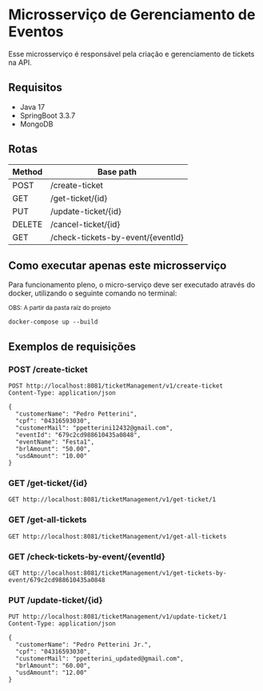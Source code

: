# Microsserviço de Gerenciamento de Eventos

Esse microsserviço é responsável pela criação e gerenciamento de tickets na API.

## Requisitos

- Java 17
- SpringBoot 3.3.7
- MongoDB

## Rotas

| **Method** | **Base path**                                  |  
|------------|------------------------------------------------|  
| POST       | /create-ticket                                 |  
| GET        | /get-ticket/{id}                               |  
| PUT        | /update-ticket/{id}                            |  
| DELETE     | /cancel-ticket/{id}                            |  
| GET        | /check-tickets-by-event/{eventId}              |  

## Como executar apenas este microsserviço

Para funcionamento pleno, o micro-serviço deve ser executado através do docker, utilizando o seguinte comando no terminal:

<small>OBS: A partir da pasta raíz do projeto</small>

```
docker-compose up --build
```

## Exemplos de requisições

### POST /create-ticket
```
POST http://localhost:8081/ticketManagement/v1/create-ticket  
Content-Type: application/json  

{  
  "customerName": "Pedro Petterini",  
  "cpf": "04316593030",  
  "customerMail": "ppetterini12432@gmail.com",  
  "eventId": "679c2cd988610435a0848",  
  "eventName": "Festa1",  
  "brlAmount": "50.00",  
  "usdAmount": "10.00"  
}  

```

### GET /get-ticket/{id}

```
GET http://localhost:8081/ticketManagement/v1/get-ticket/1  
```

### GET /get-all-tickets

```
GET http://localhost:8081/ticketManagement/v1/get-all-tickets  
```

### GET /check-tickets-by-event/{eventId}

```
GET http://localhost:8081/ticketManagement/v1/get-tickets-by-event/679c2cd988610435a0848
```

### PUT /update-ticket/{id}

```
PUT http://localhost:8081/ticketManagement/v1/update-ticket/1  
Content-Type: application/json  

{  
  "customerName": "Pedro Petterini Jr.",  
  "cpf": "04316593030",  
  "customerMail": "ppetterini_updated@gmail.com",  
  "brlAmount": "60.00",  
  "usdAmount": "12.00"  
}  

```

